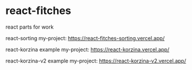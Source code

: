 # react-fitches
react parts for work

react-sorting my-project: https://react-fitches-sorting.vercel.app/

react-korzina example my-project: https://react-korzina.vercel.app/

react-korzina-v2 example my-project: https://react-korzina-v2.vercel.app/
